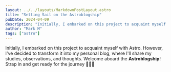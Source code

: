 ```yaml
---
layout: ../../layouts/MarkdownPostLayout.astro
title: "Setting Sail on the Astroblogship"
pubDate: 2024-04-09
description: "Initially, I embarked on this project to acquaint myself with Astro. However, I've decided to transform it into my personal blog..."
author: "Mark M"
tags: ["astro"]
---
```


Initially, I embarked on this project to acquaint myself with Astro. However, I've decided to transform it into my personal blog, where I'll share my studies, observations, and thoughts. Welcome aboard the **Astroblogship**! Strap in and get ready for the journey 🧑‍🚀🚀
